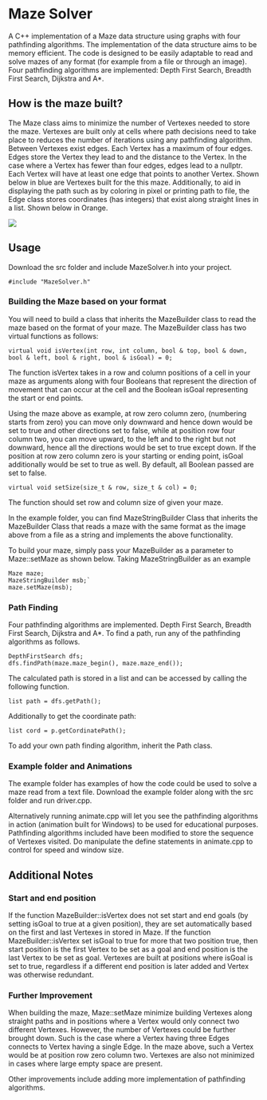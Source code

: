 # Maze Solver

A C++ implementation of a Maze data structure using graphs with four pathfinding algorithms. The implementation of the data structure aims to be memory efficient. The code is designed to be easily adaptable to read and solve mazes of any format (for example from a file or through an image). Four pathfinding algorithms are implemented: Depth First Search, Breadth First Search, Dijkstra and A*.  

## How is the maze built?

The Maze class aims to minimize the number of Vertexes needed to store the maze. Vertexes are built only at cells where path decisions need to take place to reduces the number of iterations using any pathfinding algorithm. Between Vertexes exist edges. Each Vertex has a maximum of four edges. Edges store the Vertex they lead to and the distance to the Vertex. In the case where a Vertex has fewer than four edges, edges lead to a nullptr. Each Vertex will have at least one edge that points to another Vertex. Shown below in blue are Vertexes built for the this maze. Additionally, to aid in displaying the path such as by coloring in pixel or printing path to file, the Edge class stores coordinates (has integers) that exist along straight lines in a list.  Shown below in Orange. 

 ![](https://github.com/JeremyDsilva/MazeSolver/blob/master/maze%20image.JPG)
 
## Usage 

Download the src folder and include MazeSolver.h into your project. 

<pre><code>#include "MazeSolver.h"</code></pre>

### Building the Maze based on your format

You will need to build a class that inherits the MazeBuilder class to read the maze based on the format of your maze. The MazeBuilder class has two virtual functions as follows:

<pre><code>virtual void isVertex(int row, int column, bool & top, bool & down, bool & left, bool & right, bool & isGoal) = 0;</code></pre>

The function isVertex takes in a row and column positions of a cell in your maze as arguments along with four Booleans that represent the direction of movement that can occur at the cell and the Boolean isGoal representing the start or end points. 

Using the maze above as example, at row zero column zero, (numbering starts from zero) you can move only downward and hence down would be set to true and other directions set to false, while at position row four column two, you can move upward, to the left and to the right but not downward, hence all the directions would be set to true except down. If the position at row zero column zero is your starting or ending point, isGoal additionally would be set to true as well. By default, all Boolean passed are set to false. 

<pre><code>virtual void setSize(size_t & row, size_t & col) = 0;</code></pre>

The function should set row and column size of given your maze.

In the example folder, you can find MazeStringBuilder Class that inherits the MazeBuilder Class that reads a maze with the same format as the image above from a file as a string and implements the above functionality.

To build your maze, simply pass your MazeBuilder as a parameter to Maze::setMaze as shown below. Taking MazeStringBuilder as an example

<pre><code>Maze maze;
MazeStringBuilder msb;`
maze.setMaze(msb);</code></pre>

### Path Finding

Four pathfinding algorithms are implemented. Depth First Search, Breadth First Search, Dijkstra and A*. To find a path, run any of the pathfinding algorithms as follows.

<pre><code>DepthFirstSearch dfs;
dfs.findPath(maze.maze_begin(), maze.maze_end());</code></pre>

The calculated path is stored in a list and can be accessed by calling the following function.

<pre><code>list<Vertex*> path = dfs.getPath();</code></pre>

Additionally to get the coordinate path: 

<pre><code>list<Coordinates> cord = p.getCordinatePath();</code></pre>

To add your own path finding algorithm, inherit the Path class. 

### Example folder and Animations

The example folder has examples of how the code could be used to solve a maze read from a text file. Download the example folder along with the src folder and run driver.cpp.

Alternatively running animate.cpp will let you see the pathfinding algorithms in action (animation built for Windows) to be used for educational purposes. Pathfinding algorithms included have been modified to store the sequence of Vertexes visited. Do manipulate the define statements in animate.cpp to control for speed and window size. 

## Additional Notes

### Start and end position

If the function MazeBuilder::isVertex does not set start and end goals (by setting isGoal to true at a given position), they are set automatically based on the first and last Vertexes in stored in Maze. If the function MazeBuilder::isVertex set isGoal to true for more that two position true, then start position is the first Vertex to be set as a goal and end position is the last Vertex to be set as goal. Vertexes are built at positions where isGoal is set to true, regardless if a different end position is later added and Vertex was otherwise redundant.

### Further Improvement

When building the maze, Maze::setMaze minimize building Vertexes along straight paths and in positions where a Vertex would only connect two different Vertexes. However, the number of Vertexes could be further brought down. Such is the case where a Vertex having three Edges connects to Vertex having a single Edge. In the maze above, such a Vertex would be at position row zero column two. Vertexes are also not minimized in cases where large empty space are present.

Other improvements include adding more implementation of pathfinding algorithms. 
